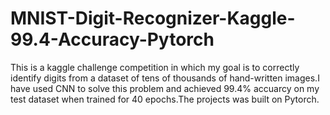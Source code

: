 # MNIST-Digit-Recognizer-Kaggle-99.4-Accuracy-Pytorch
This is a kaggle challenge competition in which my goal is to correctly identify digits from a dataset of tens of thousands of hand-written images.I have used CNN to solve this problem and achieved 99.4% accuarcy on my test dataset when trained for 40 epochs.The projects was built on Pytorch.
